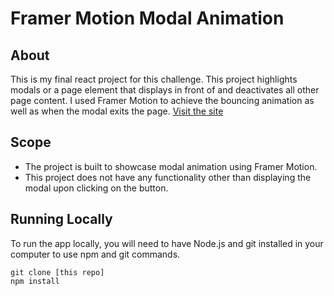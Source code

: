# Framer Motion Modal Animation

## About

This is my final react project for this challenge. This project highlights modals or a page element that displays in front of and deactivates all other page content. I used Framer Motion to achieve the bouncing animation as well as when the modal exits the page. [Visit the site](https://modal-jamestariga.netlify.app/)

## Scope

- The project is built to showcase modal animation using Framer Motion.
- This project does not have any functionality other than displaying the modal upon clicking on the button.

## Running Locally

To run the app locally, you will need to have Node.js and git installed in your computer to use npm and git commands.

```
git clone [this repo]
npm install
```

